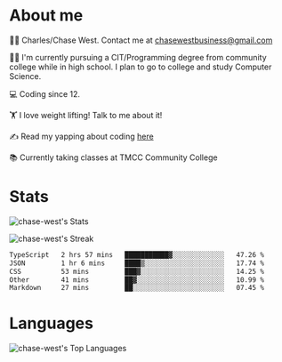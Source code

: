 # About me
🙋‍♂️ Charles/Chase West. Contact me at chasewestbusiness@gmail.com

👨‍🎓 I'm currently pursuing a CIT/Programming degree from community college
while in high school. I plan to go to college and study Computer Science. 

💻 Coding since 12.

🏋️ I love weight lifting! Talk to me about it! 

✍️ Read my yapping about coding [here](https://medium.com/@chase-west)

📚 Currently taking classes at TMCC Community College 

# Stats 

![chase-west's Stats](https://github-readme-stats.vercel.app/api?username=chase-west&theme=prussian&show_icons=true&hide_border=false&count_private=true)


![chase-west's Streak](https://github-readme-streak-stats.herokuapp.com/?user=chase-west&theme=prussian&hide_border=false)

<!--START_SECTION:waka-->

```txt
TypeScript   2 hrs 57 mins   ███████████▓░░░░░░░░░░░░░   47.26 %
JSON         1 hr 6 mins     ████▒░░░░░░░░░░░░░░░░░░░░   17.74 %
CSS          53 mins         ███▓░░░░░░░░░░░░░░░░░░░░░   14.25 %
Other        41 mins         ██▓░░░░░░░░░░░░░░░░░░░░░░   10.99 %
Markdown     27 mins         ██░░░░░░░░░░░░░░░░░░░░░░░   07.45 %
```

<!--END_SECTION:waka-->


# Languages 
![chase-west's Top Languages](https://github-readme-stats.vercel.app/api/top-langs/?username=chase-west&theme=prussian&show_icons=true&hide_border=false&layout=compact)


